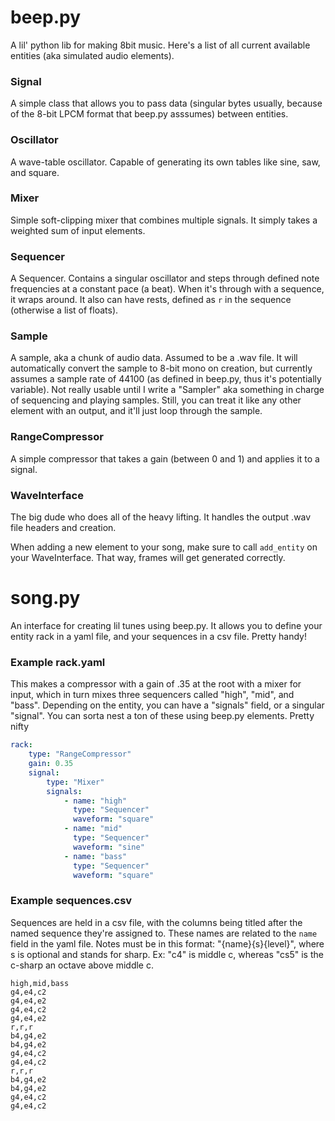 # beep.py
A lil' python lib for making 8bit music. Here's a list of all current available entities (aka simulated audio elements).

### Signal
A simple class that allows you to pass data (singular bytes usually, because of the 8-bit LPCM format that beep.py asssumes) between entities.

### Oscillator
A wave-table oscillator. Capable of generating its own tables like sine, saw, and square.

### Mixer
Simple soft-clipping mixer that combines multiple signals. It simply takes a weighted sum of input elements.

### Sequencer
A Sequencer. Contains a singular oscillator and steps through defined note frequencies at a constant pace (a beat). When it's through with a sequence, it wraps around. It also can have rests, defined as `r` in the sequence (otherwise a list of floats).

### Sample
A sample, aka a chunk of audio data. Assumed to be a .wav file. It will automatically convert the sample to 8-bit mono on creation, but currently assumes a sample rate of 44100 (as defined in beep.py, thus it's potentially variable). Not really usable until I write a "Sampler" aka something in charge of sequencing and playing samples.
Still, you can treat it like any other element with an output, and it'll just loop through the sample.

### RangeCompressor
A simple compressor that takes a gain (between 0 and 1) and applies it to a signal.

### WaveInterface
The big dude who does all of the heavy lifting. It handles the output .wav file headers and creation.

When adding a new element to your song, make sure to call `add_entity` on your WaveInterface. That way, frames will get generated correctly.



# song.py
An interface for creating lil tunes using beep.py.
It allows you to define your entity rack in a yaml file, and your sequences in a csv file.
Pretty handy!

### Example rack.yaml
This makes a compressor with a gain of .35 at the root with a mixer for input, which in turn mixes three sequencers called "high", "mid", and "bass". Depending on the entity, you can have a "signals" field, or a singular "signal".
You can sorta nest a ton of these using beep.py elements. Pretty nifty

```yaml
rack:
    type: "RangeCompressor"
    gain: 0.35
    signal:
        type: "Mixer"
        signals:
            - name: "high"
              type: "Sequencer"
              waveform: "square"
            - name: "mid"
              type: "Sequencer"
              waveform: "sine"
            - name: "bass"
              type: "Sequencer"
              waveform: "square"

```

### Example sequences.csv
Sequences are held in a csv file, with the columns being titled after the named sequence they're assigned to. These names are related to the `name` field in the yaml file.
Notes must be in this format: "{name}{s}{level}", where s is optional and stands for sharp. Ex: "c4" is middle c, whereas "cs5" is the c-sharp an octave above middle c.

```csv
high,mid,bass
g4,e4,c2
g4,e4,e2
g4,e4,c2
g4,e4,e2
r,r,r
b4,g4,e2
b4,g4,e2
g4,e4,c2
g4,e4,c2
r,r,r
b4,g4,e2
b4,g4,e2
g4,e4,c2
g4,e4,c2
```
